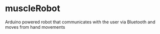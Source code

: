 # muscleRobot
Arduino powered robot that communicates with the user via Bluetooth and moves from hand movements
